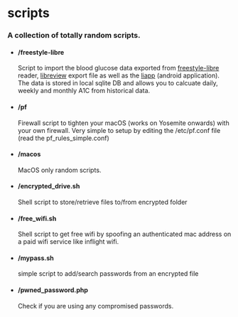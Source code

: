 # scripts

### A collection of totally random scripts.

- #### /freestyle-libre 
  Script to import the blood glucose data exported from [freestyle-libre](https://www.freestylelibre.us/) reader, [libreview](https://libreview.com) export file as well as the [liapp](https://play.google.com/store/apps/details?id=de.cm.liapp&hl=en_US) (android application). The data is stored in local sqlite DB and allows you to calcuate daily, weekly and monthly A1C from historical data. 
  
- #### /pf 
  Firewall script to tighten your macOS (works on Yosemite onwards) with your own firewall. Very simple to setup by editing the /etc/pf.conf file (read the pf_rules_simple.conf)
  
- #### /macos
  MacOS only random scripts.
  
- #### /encrypted_drive.sh
  Shell script to store/retrieve files to/from encrypted folder

- #### /free_wifi.sh
  Shell script to get free wifi by spoofing an authenticated mac address on a paid wifi service like inflight wifi.

- #### /mypass.sh
  simple script to add/search passwords from an encrypted file
  
- #### /pwned_password.php
  Check if you are using any compromised passwords.
